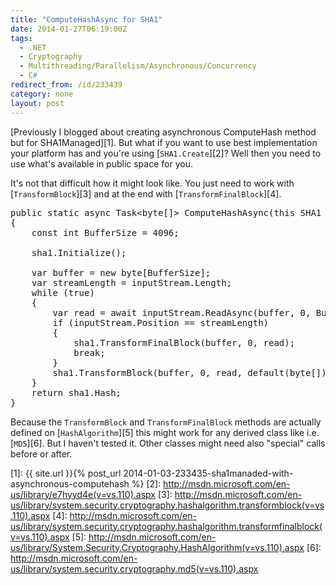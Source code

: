 ```yaml
---
title: "ComputeHashAsync for SHA1"
date: 2014-01-27T06:19:00Z
tags:
  - .NET
  - Cryptography
  - Multithreading/Parallelism/Asynchronous/Concurrency
  - C#
redirect_from: /id/233439
category: none
layout: post
---
```

[Previously I blogged about creating asynchronous ComputeHash method but for SHA1Managed][1]. But what if you want to use best implementation your platform has and you're using [`SHA1.Create`][2]? Well then you need to use what's available in public space for you.

<!-- excerpt -->

It's not that difficult how it might look like. You just need to work with [`TransformBlock`][3] and at the end with [`TransformFinalBlock`][4].

<pre class="brush:csharp">
public static async Task&lt;byte[]&gt; ComputeHashAsync(this SHA1 sha1, Stream inputStream)
{
	const int BufferSize = 4096;

	sha1.Initialize();

	var buffer = new byte[BufferSize];
	var streamLength = inputStream.Length;
	while (true)
	{
		var read = await inputStream.ReadAsync(buffer, 0, BufferSize).ConfigureAwait(false);
		if (inputStream.Position == streamLength)
		{
			sha1.TransformFinalBlock(buffer, 0, read);
			break;
		}
		sha1.TransformBlock(buffer, 0, read, default(byte[]), default(int));
	}
	return sha1.Hash;
}
</pre>

Because the `TransformBlock` and `TransformFinalBlock` methods are actually defined on [`HashAlgorithm`][5] this might work for any derived class like i.e. [`MD5`][6]. But I haven't tested it. Other classes might need also "special" calls before or after.

[1]: {{ site.url }}{% post_url 2014-01-03-233435-sha1manaded-with-asynchronous-computehash %}
[2]: http://msdn.microsoft.com/en-us/library/e7hyyd4e(v=vs.110).aspx
[3]: http://msdn.microsoft.com/en-us/library/system.security.cryptography.hashalgorithm.transformblock(v=vs.110).aspx
[4]: http://msdn.microsoft.com/en-us/library/system.security.cryptography.hashalgorithm.transformfinalblock(v=vs.110).aspx
[5]: http://msdn.microsoft.com/en-us/library/System.Security.Cryptography.HashAlgorithm(v=vs.110).aspx
[6]: http://msdn.microsoft.com/en-us/library/system.security.cryptography.md5(v=vs.110).aspx